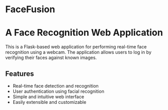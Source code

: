 # FaceFusion
# A Face Recognition Web Application
This is a Flask-based web application for performing real-time face recognition using a webcam. The application allows users to log in by verifying their faces against known images.

## Features
- Real-time face detection and recognition
- User authentication using facial recognition
- Simple and intuitive web interface
- Easily extensible and customizable
